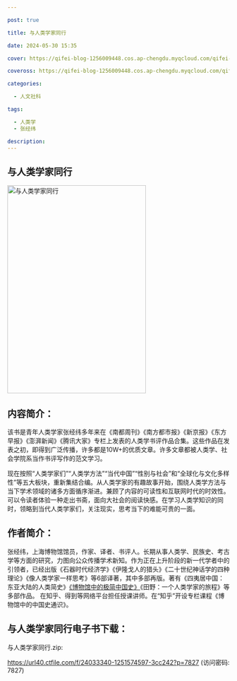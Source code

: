 ```yaml
---

post: true

title: 与人类学家同行

date: 2024-05-30 15:35

cover: https://qifei-blog-1256009448.cos.ap-chengdu.myqcloud.com/qifei-blog/s33507604.jpg

coveross: https://qifei-blog-1256009448.cos.ap-chengdu.myqcloud.com/qifei-blog/s33507604.jpg

categories:

  - 人文社科

tags:

  - 人类学
  - 张经纬

description:
---
```


## 与人类学家同行

<img alt="与人类学家同行" class="aligncenter loading" data-was-processed="true" decoding="async" fetchpriority="high" height="471" src="https://qifei-blog-1256009448.cos.ap-chengdu.myqcloud.com/qifei-blog/s33507604.jpg" style="cursor: zoom-in;" width="314"/>

## 内容简介：

该书是青年人类学家张经纬多年来在《南都周刊》《南方都市报》《新京报》《东方早报》《澎湃新闻》《腾讯大家》专栏上发表的人类学书评作品合集。这些作品在发表之初，即得到广泛传播，许多都是10W+的优质文章。许多文章都被人类学、社会学院系当作书评写作的范文学习。

现在按照“人类学家们”“人类学方法”“当代中国”“性别与社会”和“全球化与文化多样性”等五大板块，重新集结合编。从人类学家的有趣故事开始，围绕人类学方法与当下学术领域的诸多方面循序渐进。兼顾了内容的可读性和互联网时代的时效性。可以令读者体验一种走出书斋，面向大社会的阅读快感。在学习人类学知识的同时，领略到当代人类学家们，关注现实，思考当下的难能可贵的一面。

## 作者简介：

张经纬，上海博物馆馆员，作家、译者、书评人。长期从事人类学、民族史、考古学等方面的研究，力图向公众传播学术新知。作为正在上升阶段的新一代学者中的引领者，已经出版《石器时代经济学》《伊隆戈人的猎头》《二十世纪神话学的四种理论》《像人类学家一样思考》等6部译著，其中多部再版。著有《四夷居中国：东亚大陆的人类简史》<a href="https://www.huibooks.com/2808.html">《博物馆中的极简中国史》</a>《田野：一个人类学家的旅程》等多部作品。 在知乎、得到等网络平台担任授课讲师。在“知乎”开设专栏课程《博物馆中的中国史通识》。

## 与人类学家同行电子书下载：

与人类学家同行.zip: 

https://url40.ctfile.com/f/24033340-1251574597-3cc242?p=7827 (访问密码: 7827)
